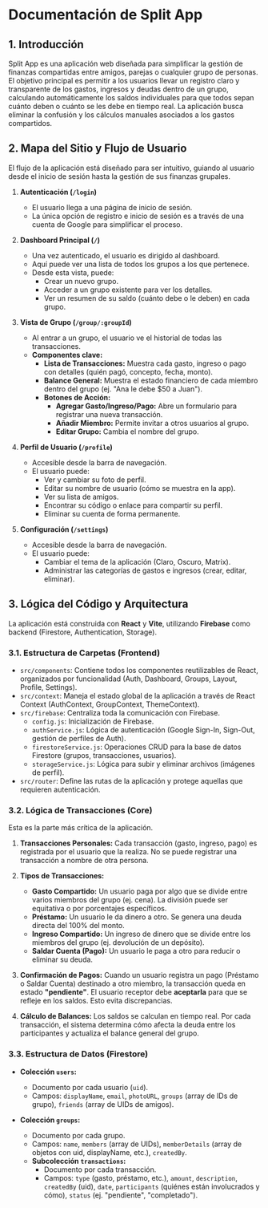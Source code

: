# Documentación de Split App

## 1. Introducción

Split App es una aplicación web diseñada para simplificar la gestión de finanzas compartidas entre amigos, parejas o cualquier grupo de personas. El objetivo principal es permitir a los usuarios llevar un registro claro y transparente de los gastos, ingresos y deudas dentro de un grupo, calculando automáticamente los saldos individuales para que todos sepan cuánto deben o cuánto se les debe en tiempo real. La aplicación busca eliminar la confusión y los cálculos manuales asociados a los gastos compartidos.

## 2. Mapa del Sitio y Flujo de Usuario

El flujo de la aplicación está diseñado para ser intuitivo, guiando al usuario desde el inicio de sesión hasta la gestión de sus finanzas grupales.

1.  **Autenticación (`/login`)**
    *   El usuario llega a una página de inicio de sesión.
    *   La única opción de registro e inicio de sesión es a través de una cuenta de Google para simplificar el proceso.

2.  **Dashboard Principal (`/`)**
    *   Una vez autenticado, el usuario es dirigido al dashboard.
    *   Aquí puede ver una lista de todos los grupos a los que pertenece.
    *   Desde esta vista, puede:
        *   Crear un nuevo grupo.
        *   Acceder a un grupo existente para ver los detalles.
        *   Ver un resumen de su saldo (cuánto debe o le deben) en cada grupo.

3.  **Vista de Grupo (`/group/:groupId`)**
    *   Al entrar a un grupo, el usuario ve el historial de todas las transacciones.
    *   **Componentes clave:**
        *   **Lista de Transacciones:** Muestra cada gasto, ingreso o pago con detalles (quién pagó, concepto, fecha, monto).
        *   **Balance General:** Muestra el estado financiero de cada miembro dentro del grupo (ej. "Ana le debe $50 a Juan").
        *   **Botones de Acción:**
            *   **Agregar Gasto/Ingreso/Pago:** Abre un formulario para registrar una nueva transacción.
            *   **Añadir Miembro:** Permite invitar a otros usuarios al grupo.
            *   **Editar Grupo:** Cambia el nombre del grupo.

4.  **Perfil de Usuario (`/profile`)**
    *   Accesible desde la barra de navegación.
    *   El usuario puede:
        *   Ver y cambiar su foto de perfil.
        *   Editar su nombre de usuario (cómo se muestra en la app).
        *   Ver su lista de amigos.
        *   Encontrar su código o enlace para compartir su perfil.
        *   Eliminar su cuenta de forma permanente.

5.  **Configuración (`/settings`)**
    *   Accesible desde la barra de navegación.
    *   El usuario puede:
        *   Cambiar el tema de la aplicación (Claro, Oscuro, Matrix).
        *   Administrar las categorías de gastos e ingresos (crear, editar, eliminar).

## 3. Lógica del Código y Arquitectura

La aplicación está construida con **React** y **Vite**, utilizando **Firebase** como backend (Firestore, Authentication, Storage).

### 3.1. Estructura de Carpetas (Frontend)

*   `src/components`: Contiene todos los componentes reutilizables de React, organizados por funcionalidad (Auth, Dashboard, Groups, Layout, Profile, Settings).
*   `src/context`: Maneja el estado global de la aplicación a través de React Context (AuthContext, GroupContext, ThemeContext).
*   `src/firebase`: Centraliza toda la comunicación con Firebase.
    *   `config.js`: Inicialización de Firebase.
    *   `authService.js`: Lógica de autenticación (Google Sign-In, Sign-Out, gestión de perfiles de Auth).
    *   `firestoreService.js`: Operaciones CRUD para la base de datos Firestore (grupos, transacciones, usuarios).
    *   `storageService.js`: Lógica para subir y eliminar archivos (imágenes de perfil).
*   `src/router`: Define las rutas de la aplicación y protege aquellas que requieren autenticación.

### 3.2. Lógica de Transacciones (Core)

Esta es la parte más crítica de la aplicación.

1.  **Transacciones Personales:** Cada transacción (gasto, ingreso, pago) es registrada por el usuario que la realiza. No se puede registrar una transacción a nombre de otra persona.

2.  **Tipos de Transacciones:**
    *   **Gasto Compartido:** Un usuario paga por algo que se divide entre varios miembros del grupo (ej. cena). La división puede ser equitativa o por porcentajes específicos.
    *   **Préstamo:** Un usuario le da dinero a otro. Se genera una deuda directa del 100% del monto.
    *   **Ingreso Compartido:** Un ingreso de dinero que se divide entre los miembros del grupo (ej. devolución de un depósito).
    *   **Saldar Cuenta (Pago):** Un usuario le paga a otro para reducir o eliminar su deuda.

3.  **Confirmación de Pagos:** Cuando un usuario registra un pago (Préstamo o Saldar Cuenta) destinado a otro miembro, la transacción queda en estado **"pendiente"**. El usuario receptor debe **aceptarla** para que se refleje en los saldos. Esto evita discrepancias.

4.  **Cálculo de Balances:** Los saldos se calculan en tiempo real. Por cada transacción, el sistema determina cómo afecta la deuda entre los participantes y actualiza el balance general del grupo.

### 3.3. Estructura de Datos (Firestore)

*   **Colección `users`:**
    *   Documento por cada usuario (`uid`).
    *   Campos: `displayName`, `email`, `photoURL`, `groups` (array de IDs de grupo), `friends` (array de UIDs de amigos).

*   **Colección `groups`:**
    *   Documento por cada grupo.
    *   Campos: `name`, `members` (array de UIDs), `memberDetails` (array de objetos con uid, displayName, etc.), `createdBy`.
    *   **Subcolección `transactions`:**
        *   Documento por cada transacción.
        *   Campos: `type` (gasto, préstamo, etc.), `amount`, `description`, `createdBy` (uid), `date`, `participants` (quiénes están involucrados y cómo), `status` (ej. "pendiente", "completado").

